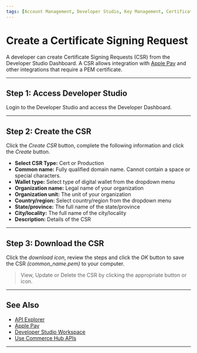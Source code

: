 ```yaml
---
tags: [Account Management, Developer Studio, Key Management, Certificate, CSR, Apple Pay]
---
```


# Create a Certificate Signing Request

A developer can create Certificate Signing Requests (CSR) from the Developer Studio Dashboard. A CSR allows integration with [Apple Pay](?path=docs/Online-Mobile-Digital/Wallets-AltPayments/Apple-Pay/Apple-Pay.md) and other integrations that require a PEM certificate.

---

## Step 1: Access Developer Studio

Login to the Developer Studio and access the Developer Dashboard.

---

## Step 2: Create the CSR

Click the *Create CSR* button, complete the following information and click the *Create* button.

- **Select CSR Type:** Cert or Production
- **Common name:** Fully qualified domain name. Cannot contain a space or special characters.
- **Wallet type:** Select type of digital wallet from the dropdown menu
- **Organization name:** Legal name of your organization
- **Organization unit:** The unit of your organization
- **Country/region:** Select country/region from the dropdown menu
- **State/province:** The full name of the state/province
- **City/locality:** The full name of the city/locality
- **Description:** Details of the CSR

---

## Step 3: Download the CSR

Click the *download icon*, review the steps and click the *OK* button to save the CSR *(common_name.pem)* to your computer.

<!-- theme: info -->
> View, Update or Delete the CSR by clicking the appropriate button or icon.

---

## See Also

- [API Explorer](../api/?type=post&path=/payments/v1/charges)
- [Apple Pay](?path=docs/Online-Mobile-Digital/Wallets-AltPayments/Apple-Pay/Apple-Pay.md)
- [Developer Studio Workspace](https://developer.fiserv.com/support/docs/?path=docs/guides/workspaces.md)
- [Use Commerce Hub APIs](?path=docs/Resources/API-Documents/Use-Our-APIs.md)

---
